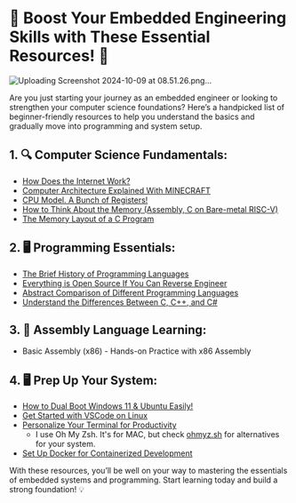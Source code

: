 # 🚀 Boost Your Embedded Engineering Skills with These Essential Resources! 🚀
![Uploading Screenshot 2024-10-09 at 08.51.26.png…]()

Are you just starting your journey as an embedded engineer or looking to strengthen your computer science foundations? Here’s a handpicked list of beginner-friendly resources to help you understand the basics and gradually move into programming and system setup.

## 1. 🔍 Computer Science Fundamentals:

- [How Does the Internet Work?](https://lnkd.in/g2NskpUd)
- [Computer Architecture Explained With MINECRAFT](https://lnkd.in/guekzUr3)
- [CPU Model. A Bunch of Registers!](https://lnkd.in/g_V27M8x)
- [How to Think About the Memory (Assembly, C on Bare-metal RISC-V)](https://lnkd.in/g7F-EBHr)
- [The Memory Layout of a C Program](https://lnkd.in/g_jKGetA)

## 2. 🖥️ Programming Essentials:

- [The Brief History of Programming Languages](https://lnkd.in/gVkhb3zy)
- [Everything is Open Source If You Can Reverse Engineer](https://lnkd.in/gpicArUx)
- [Abstract Comparison of Different Programming Languages](https://lnkd.in/gVsUYEuW)
- [Understand the Differences Between C, C++, and C#](https://lnkd.in/g3jidWJf)

## 3. 🔧 Assembly Language Learning:

- Basic Assembly (x86) - Hands-on Practice with x86 Assembly

## 4. 🖥️ Prep Up Your System:

- [How to Dual Boot Windows 11 & Ubuntu Easily!](https://lnkd.in/g3cVHiUf)
- [Get Started with VSCode on Linux](https://lnkd.in/gF86grrv)
- [Personalize Your Terminal for Productivity](https://lnkd.in/gafa59PQ)
  - I use Oh My Zsh. It's for MAC, but check [ohmyz.sh](https://ohmyz.sh/) for alternatives for your system.
- [Set Up Docker for Containerized Development](https://lnkd.in/g6ktbger)

With these resources, you’ll be well on your way to mastering the essentials of embedded systems and programming. Start learning today and build a strong foundation! 💡
